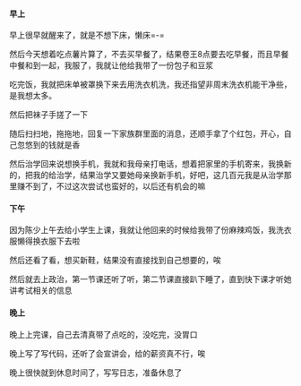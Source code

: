 #### 早上

早上很早就醒来了，就是不想下床，懒床=-=

然后今天想着吃点薯片算了，不去买早餐了，结果卷王8点要去吃早餐，而且早餐中餐和到一起，我服了，我就让他给我带了一份包子和豆浆

吃完饭，我就把床单被罩换下来去用洗衣机洗，我还指望非周末洗衣机能干净些，是我想太多。

然后把袜子手搓了一下

随后扫扫地，拖拖地，回复一下家族群里面的消息，还顺手拿了个红包，开心，自己忽悠到的钱就是香

然后治学回来说想换手机，我就和我母亲打电话，想着把家里的手机寄来，我换新的，把我的给治学，结果治学又要她母亲换新手机，好吧，这几百元我是从治学那里赚不到了，不过这次尝试也蛮好的，以后还有机会的嘛

#### 下午

因为陈少上午去给小学生上课，我就让他回来的时候给我带了份麻辣鸡饭，我洗衣服懒得换衣服下去啦

然后还看了看，想买新鞋，结果没有直接找到自己想要的，唉

然后就去上政治，第一节课还听了听，第二节课直接趴下睡了，直到快下课才听她讲考试相关的信息

#### 晚上

晚上上完课，自己去清真带了点吃的，没吃完，没胃口

晚上写了写代码，还听了会宣讲会，给的薪资真不行，唉

晚上很快就到休息时间了，写写日志，准备休息了
